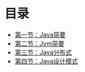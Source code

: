 # 目录

* [第一节：Java简要](./snbook/Java软件开发/Java简要.md)
* [第二节：Jvm简要](./snbook/Java软件开发/Jvm简要.md)
* [第三节：Java分布式](./snbook/Java软件开发/Java分布式.md)
* [第四节：Java设计模式](./snbook/Java软件开发/设计模式.md)